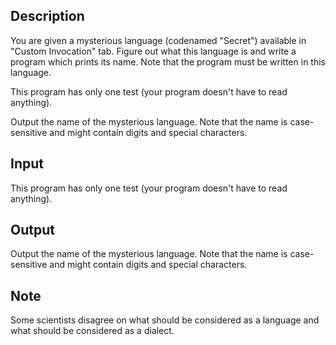 ## Description

<div><p>You are given a mysterious language (codenamed "Secret") available in "Custom Invocation" tab. Figure out what this language is and write a program which prints its name. Note that the program must be written in this language.</p></div><div class="input-specification"><p>This program has only one test (your program doesn't have to read anything).</p></div><div class="output-specification"><p>Output the name of the mysterious language. Note that the name is case-sensitive and might contain digits and special characters.</p></div>


## Input

<p>This program has only one test (your program doesn't have to read anything).</p>


## Output

<p>Output the name of the mysterious language. Note that the name is case-sensitive and might contain digits and special characters.</p>


## Note

<p>Some scientists disagree on what should be considered as a language and what should be considered as a dialect.</p>

